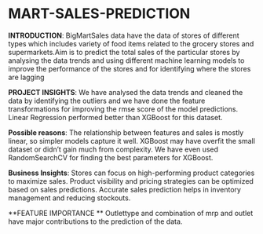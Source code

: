 # MART-SALES-PREDICTION
**INTRODUCTION**:
BigMartSales data have the data of stores of different types which includes variety of food items related to the grocery stores and supermarkets.Aim is to predict the total sales of the particular stores by analysing the data trends and using different machine learning models to improve the performance of the stores and for identifying where the stores are lagging

**PROJECT INSIGHTS**: 
We have analysed the data trends and cleaned the data by identifying the outliers and we have done the feature transformations for improving the rmse score of the model predictions. Linear Regression performed better than XGBoost for this dataset.

**Possible reasons**:
The relationship between features and sales is mostly linear, so simpler models capture it well. XGBoost may have overfit the small dataset or didn’t gain much from complexity. We have even used RandomSearchCV for finding the best parameters for XGBoost.

**Business Insights**: 
Stores can focus on high-performing product categories to maximize sales. Product visibility and pricing strategies can be optimized based on sales predictions. Accurate sales prediction helps in inventory management and reducing stockouts.

**FEATURE IMPORTANCE **
Outlettype and combination of mrp and outlet have major contributions to the prediction of the data.
